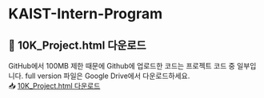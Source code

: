 # KAIST-Intern-Program
## 📂 10K_Project.html 다운로드  
GitHub에서 100MB 제한 때문에 Github에 업로드한 코드는 프로젝트 코드 중 일부입니다.
full version 파일은 Google Drive에서 다운로드하세요.  
📥 [10K_Project.html 다운로드](https://drive.google.com/file/d/1bV1aZpKBy8VST4r1k79BIAnp2Quc_fIM/view?usp=sharing)
